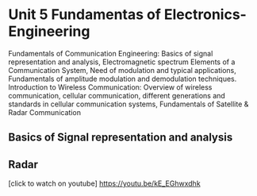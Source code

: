 # Unit 5 Fundamentas of Electronics-Engineering
Fundamentals of Communication Engineering: Basics of signal representation and
analysis, Electromagnetic spectrum Elements of a Communication System, Need of
modulation and typical applications, Fundamentals of amplitude modulation and
demodulation techniques.
Introduction to Wireless Communication: Overview of wireless communication,
cellular communication, different generations and standards in cellular communication
systems, Fundamentals of Satellite & Radar Communication
## Basics of Signal representation and analysis


## Radar
[click to watch on youtube]
https://youtu.be/kE_EGhwxdhk



